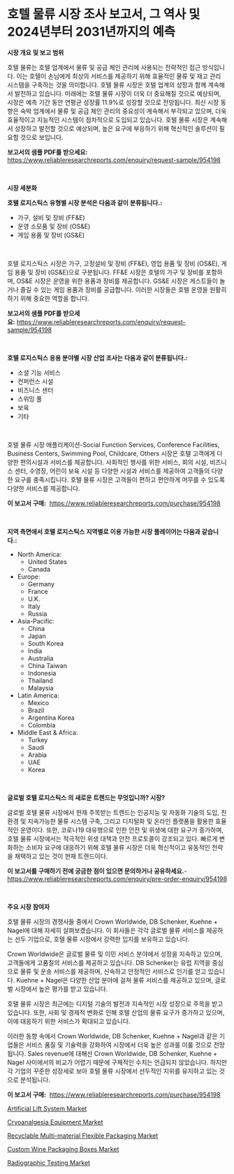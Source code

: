 <p><h1>호텔 물류 시장 조사 보고서, 그 역사 및 2024년부터 2031년까지의 예측</h1></p><p><strong>시장 개요 및 보고 범위</strong></p>
<p><p>호텔 물류는 호텔 업계에서 물류 및 공급 체인 관리에 사용되는 전략적인 접근 방식입니다. 이는 호텔이 손님에게 최상의 서비스를 제공하기 위해 효율적인 물류 및 재고 관리 시스템을 구축하는 것을 의미합니다. 호텔 물류 시장은 호텔 업계의 성장과 함께 계속해서 발전하고 있습니다. 미래에는 호텔 물류 시장이 더욱 더 중요해질 것으로 예상되며, 시장은 예측 기간 동안 연평균 성장률 11.9%로 성장할 것으로 전망됩니다. 최신 시장 동향은 숙박 업계에서 물류 및 공급 체인 관리의 중요성이 계속해서 부각되고 있으며, 더욱 효율적이고 지능적인 시스템이 점차적으로 도입되고 있습니다. 호텔 물류 시장은 계속해서 성장하고 발전할 것으로 예상되며, 높은 요구에 부응하기 위해 혁신적인 솔루션이 필요할 것으로 보입니다.</p></p>
<p><strong>보고서의 샘플 PDF를 받으세요:</strong> <a href="https://www.reliableresearchreports.com/enquiry/request-sample/954198">https://www.reliableresearchreports.com/enquiry/request-sample/954198</a></p>
<p>&nbsp;</p>
<p><strong>시장 세분화</strong></p>
<p><strong>호텔 로지스틱스 유형별 시장 분석은 다음과 같이 분류됩니다.:</strong></p>
<p><ul><li>가구, 설비 및 장비 (FF&E)</li><li>운영 소모품 및 장비 (OS&E)</li><li>게임 용품 및 장비 (GS&E)</li></ul></p>
<p>&nbsp;</p>
<p><p>호텔 로지스틱스 시장은 가구, 고정설비 및 장비 (FF&E), 영업 용품 및 장비 (OS&E), 게임 용품 및 장비 (GS&E)으로 구분됩니다. FF&E 시장은 호텔의 가구 및 장비를 포함하며, OS&E 시장은 운영을 위한 용품과 장비를 제공합니다. GS&E 시장은 게스트들이 놀거나 즐길 수 있는 게임 용품과 장비를 공급합니다. 이러한 시장들은 호텔 운영을 원활히 하기 위해 중요한 역할을 합니다.</p></p>
<p><strong>보고서의 샘플 PDF를 받으세요:</strong>&nbsp;<a href="https://www.reliableresearchreports.com/enquiry/request-sample/954198">https://www.reliableresearchreports.com/enquiry/request-sample/954198</a></p>
<p>&nbsp;</p>
<p><strong> 호텔 로지스틱스 응용 분야별 시장 산업 조사는 다음과 같이 분류됩니다.:</strong></p>
<p><ul><li>소셜 기능 서비스</li><li>컨퍼런스 시설</li><li>비즈니스 센터</li><li>스위밍 풀</li><li>보육</li><li>기타</li></ul></p>
<p>&nbsp;</p>
<p><p>호텔 물류 시장 애플리케이션-Social Function Services, Conference Facilities, Business Centers, Swimming Pool, Childcare, Others 시장은 호텔 고객에게 다양한 편의시설과 서비스를 제공합니다. 사회적인 행사를 위한 서비스, 회의 시설, 비즈니스 센터, 수영장, 어린이 보육 시설 등 다양한 시설과 서비스를 제공하여 고객들의 다양한 요구를 충족시킵니다. 호텔 물류 시장은 고객들이 편하고 편안하게 머무를 수 있도록 다양한 서비스를 제공합니다.</p></p>
<p><strong>이 보고서 구매:</strong>&nbsp; <a href="https://www.reliableresearchreports.com/purchase/954198">https://www.reliableresearchreports.com/purchase/954198</a></p>
<p>&nbsp;</p>
<p><strong>지역 측면에서 호텔 로지스틱스 지역별로 이용 가능한 시장 플레이어는 다음과 같습니다.:</strong></p>
<p><ul>
    <li>
        North America:
        <ul>
            <li>United States</li>
            <li>Canada</li>
        </ul>
    </li>
    <li>
        Europe:
        <ul>
            <li>Germany</li>
            <li>France</li>
            <li>U.K.</li>
            <li>Italy</li>
            <li>Russia</li>
        </ul>
    </li>
    <li>
        Asia-Pacific:
        <ul>
            <li>China</li>
            <li>Japan</li>
            <li>South Korea</li>
            <li>India</li>
            <li>Australia</li>
            <li>China Taiwan</li>
            <li>Indonesia</li>
            <li>Thailand</li>
            <li>Malaysia</li>
        </ul>
    </li>
    <li>
        Latin America:
        <ul>
            <li>Mexico</li>
            <li>Brazil</li>
            <li>Argentina Korea</li>
            <li>Colombia</li>
        </ul>
    </li>
    <li>
        Middle East & Africa:
        <ul>
            <li>Turkey</li>
            <li>Saudi</li>
            <li>Arabia</li>
            <li>UAE</li>
            <li>Korea</li>
        </ul>
    </li>
    </ul></p>
<p>&nbsp;</p>
<p><strong>글로벌 호텔 로지스틱스 의 새로운 트렌드는 무엇입니까? 시장?</strong></p>
<p><p>글로벌 호텔 물류 시장에서 현재 주목받는 트렌드는 인공지능 및 자동화 기술의 도입, 친환경 및 지속가능한 물류 시스템 구축, 그리고 디지털화 및 온라인 플랫폼을 활용한 효율적인 운영이다. 또한, 코로나19 대유행으로 인한 안전 및 위생에 대한 요구가 증가하며, 호텔 물류 시장에서는 적극적인 위생 대책과 안전 프로토콜이 강조되고 있다. 빠르게 변화하는 소비자 요구에 대응하기 위해 호텔 물류 시장은 더욱 혁신적이고 유동적인 전략을 채택하고 있는 것이 현재 트렌드이다.</p></p>
<p><strong>이 보고서를 구매하기 전에 궁금한 점이 있으면 문의하거나 공유하세요.</strong>- <a href="https://www.reliableresearchreports.com/enquiry/pre-order-enquiry/954198">https://www.reliableresearchreports.com/enquiry/pre-order-enquiry/954198</a></p>
<p>&nbsp;</p>
<p><strong>주요 시장 참여자</strong></p>
<p><p>호텔 물류 시장의 경쟁사들 중에서 Crown Worldwide, DB Schenker, Kuehne + Nagel에 대해 자세히 살펴보겠습니다. 이 회사들은 각각 글로벌 물류 서비스를 제공하는 선두 기업으로, 호텔 물류 시장에서 강력한 입지를 보유하고 있습니다. </p><p>Crown Worldwide은 글로벌 물류 및 이민 서비스 분야에서 성장을 지속하고 있으며, 고객들에게 고품질의 서비스를 제공하고 있습니다. DB Schenker는 유럽 지역을 중심으로 물류 및 운송 서비스를 제공하며, 신속하고 안정적인 서비스로 인기를 얻고 있습니다. Kuehne + Nagel은 다양한 산업 분야에 걸쳐 물류 서비스를 제공하고 있으며, 글로벌 시장에서 높은 평가를 받고 있습니다.</p><p>호텔 물류 시장은 최근에는 디지털 기술의 발전과 지속적인 시장 성장으로 주목을 받고 있습니다. 또한, 사회 및 경제적 변화로 인해 호텔 산업의 물류 요구가 증가하고 있으며, 이에 대응하기 위한 서비스가 확대되고 있습니다.</p><p>이러한 동향 속에서 Crown Worldwide, DB Schenker, Kuehne + Nagel과 같은 기업들은 서비스 품질 및 기술력을 강화하여 시장에서 더욱 높은 성과를 이룰 것으로 전망됩니다. Sales revenue에 대해선 Crown Worldwide, DB Schenker, Kuehne + Nagel 사이에서의 비교가 어렵기 때문에 구체적인 수치는 언급되지 않았습니다. 하지만 각 기업의 꾸준한 성장세로 보아 호텔 물류 시장에서 선두적인 지위를 유지하고 있는 것으로 분석됩니다.</p></p>
<p><strong>이 보고서 구매:</strong>&nbsp;&nbsp;<a href="https://www.reliableresearchreports.com/purchase/954198">https://www.reliableresearchreports.com/purchase/954198</a></p>
<p><p><a href="https://github.com/joannesouthgate/Market-Research-Report-List-2/blob/main/artificial-lift-system-market.md">Artificial Lift System Market</a></p><p><a href="https://shimmer-gardenia-37a.notion.site/Cryoanalgesia-Equipment-Market-Size-Market-Trends-and-Growth-Outlook-forecasted-for-period-from-20-f5a4d4883b1b49e2a9d47640f5101b5e">Cryoanalgesia Equipment Market</a></p><p><a href="https://issuu.com/reportprime-2/docs/recyclable-multi-material-flexible-packaging-marke">Recyclable Multi-material Flexible Packaging Market</a></p><p><a href="https://issuu.com/reportprime-2/docs/custom-wine-packaging-boxes-market-size-2030.pptx">Custom Wine Packaging Boxes Market</a></p><p><a href="https://github.com/sofayahoo2023/Market-Research-Report-List-3/blob/main/radiographic-testing-market.md">Radiographic Testing Market</a></p></p>
